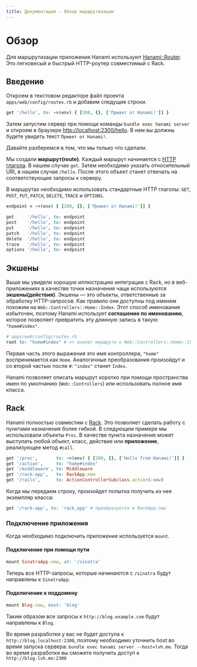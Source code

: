 ```yaml
---
title: Документация - Обзор маршрутизации
---
```


# Обзор

Для маршрутизации приложения Hanami используют [Hanami::Router](https://github.com/hanami/router). Это легковесый и быстрый HTTP-роутер совместимый с Rack.  

## Введение

Откроем в текстовом редакторе файл проекта `apps/web/config/routes.rb` и добавим следущие строки.

```ruby
get '/hello', to: ->(env) { [200, {}, ['Привет от Hanami!']] }
```

Затем запустим сервер при помощи команды `bundle exec hanami server` и откроем в браузере [http://localhost:2300/hello](http://localhost:2300/hello). В нем вы должны будете увидеть текст `Привет от Hanami!`.

Давайте разберемся в том, что мы только что сделали.

Мы создали **маршрут(route)**. Каждый маршрут начинается с [HTTP глагола](http://www.w3.org/Protocols/rfc2616/rfc2616-sec9.html). В нашем случае `get`.
Затем необходимо указать относительный URI, в нашем случае `/hello`. После этого объект станет отвечать на соответствующие запросы к серверу.

В маршрутах необходимо использовать стандартные HTTP глаголы: `GET`, `POST`, `PUT`, `PATCH`, `DELETE`, `TRACE` и `OPTIONS`.

```ruby
endpoint = ->(env) { [200, {}, ['Привет от Hanami!']] }

get     '/hello', to: endpoint
post    '/hello', to: endpoint
put     '/hello', to: endpoint
patch   '/hello', to: endpoint
delete  '/hello', to: endpoint
trace   '/hello', to: endpoint
options '/hello', to: endpoint
```

## Экшены

Выше мы увидели хорошую иллюстрацию интеграции с Rack, но в веб-приложениях в качестве точки назначения чаще используются **экшены(действия)**.
Экшены — это объекты, ответственные за обработку HTTP-запросов.
Как правило они доступны под именем похожим на `Web::Controllers::Home::Index`. Этот способ именования избыточен, поэтому Hanami использует **соглашение по именованию**, которое позволяет превратить эту длинную запись в такую: `"home#index"`.

```ruby
# apps/web/config/routes.rb
root to: "home#index" # => аналог маршрута к Web::Controllers::Home::Index
```
Первая часть этого выражения это имя контроллера, `"home"` воспринимается как `Home`.
Аналогичные преобразования произойдут и со второй частью после `#`: `"index"` станет `Index`.

Hanami позволяет описать маршрут коротко при помощи пространства имен по умолчанию (`Web::Controllers`)  или использовать полное имя класса.

## Rack

Hanami полностью совместим с [Rack](http://www.rubydoc.info/github/rack/rack/master/file/SPEC). Это позволяет сделать работу с пунктами назначения более гибкой.
В следующем примере мы использовали объекты `Proc`.
В качестве пункта назначения может выступать любой объект, класс, действие или **приложение**, реализующее метод `#call`.

```ruby
get '/proc',       to: ->(env) { [200, {}, ['Hello from Hanami!']] }
get '/action',     to: "home#index"
get '/middleware', to: Middleware
get '/rack-app',   to: RackApp.new
get '/rails',      to: ActionControllerSubclass.action(:new)
```
Когда мы передаем строку, произойдет попытка получить из нее экземпляр класса:

```ruby
get '/rack-app', to: 'rack_app' # преобразуется в RackApp.new
```

### Подключение приложения

Когда необходимо подключить приложение используется `mount`.

#### Подключение при помощи пути

```ruby
mount SinatraApp.new, at: '/sinatra'
```
Теперь все HTTP-запросы, которые начинаются с `/sinatra` будут направлены к `SinatraApp`.

#### Подключение к поддомену

```ruby
mount Blog.new, host: 'blog'
```

Таким образом все запросы к `http://blog.example.com` будут направлены к `Blog`.

<p class="notice">
  Во время разработки у вас не будет доступа к <code>http://blog.localhost:2300</code>,
  поэтому необходимо уточнить host во время запуска сервера:
  <code>bundle exec hanami server --host=lvh.me</code>.
  Тогда во время разработки вы сможете получить доступ к <code>http://blog.lvh.me:2300</code>
</p>
